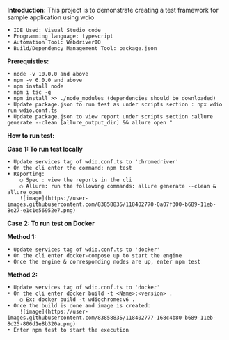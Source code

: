 **Introduction:**
This project is to demonstrate creating a test framework for sample application using wdio

	• IDE Used: Visual Studio code
	• Programming language: typescript
	• Automation Tool: WebdriverIO
	• Build/Dependency Management Tool: package.json

**Prerequisties:**

	• node -v 10.0.0 and above
	• npm -v 6.0.0 and above
	• npm install node
	• npm i tsc -g
	• npm install >> ./node_modules (dependencies should be downloaded)
	• Update package.json to run test as under scripts section : npx wdio run wdio.conf.ts
	• Update package.json to view report under scripts section :allure generate --clean [allure_output_dir] && allure open "


**How to run test:**

**Case 1: To run test locally**

	• Update services tag of wdio.conf.ts to 'chromedriver'
	• On the cli enter the command: npm test
	• Reporting:
		○ Spec : view the reports in the cli
		○ Allure: run the following commands: allure generate --clean & allure open
		![image](https://user-images.githubusercontent.com/83858835/118402770-0a07f300-b689-11eb-8e27-e1c1e56952e7.png)
		
**Case 2: To run test on Docker**

**Method 1:**

	• Update services tag of wdio.conf.ts to 'docker'
	• On the cli enter docker-compose up to start the engine
	• Once the engine & corresponding nodes are up, enter npm test
	
**Method 2:**

	• Update services tag of wdio.conf.ts to 'docker'
	• On the cli enter docker build -t <Name>:<version> .
		○ Ex: docker build -t wdiochrome:v6 .
	• Once the build is done and image is created:
		![image](https://user-images.githubusercontent.com/83858835/118402777-168c4b80-b689-11eb-8d25-806d1e8b320a.png)
	• Enter npm test to start the execution
